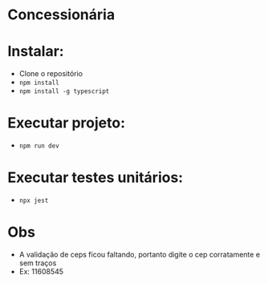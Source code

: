 # Concessionária

# Instalar:
- Clone o repositório 
  </br>
- `npm install`
    </br>
- `npm install -g typescript`

# Executar projeto:
- `npm run dev`

# Executar testes unitários:

- `npx jest`

# Obs

- A validação de ceps ficou faltando, portanto digite o cep corratamente e sem traços
- Ex: 11608545